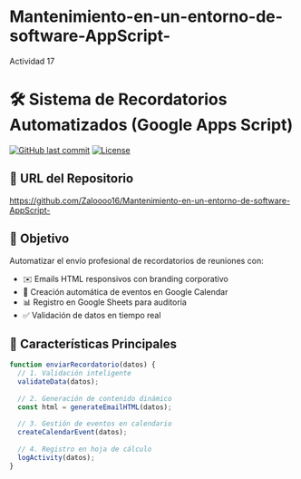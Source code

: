 # Mantenimiento-en-un-entorno-de-software-AppScript-
Actividad 17
# 🛠 Sistema de Recordatorios Automatizados (Google Apps Script)

[![GitHub last commit](https://img.shields.io/github/last-commit/Zaloooo16/Mantenimiento-en-un-entorno-de-software-AppScript-)]()
[![License](https://img.shields.io/badge/license-MIT-blue.svg)](LICENSE)

## 🔗 URL del Repositorio
https://github.com/Zaloooo16/Mantenimiento-en-un-entorno-de-software-AppScript-

## 📌 Objetivo
Automatizar el envío profesional de recordatorios de reuniones con:
- ✉️ Emails HTML responsivos con branding corporativo
- 📅 Creación automática de eventos en Google Calendar
- 📊 Registro en Google Sheets para auditoría
- ✅ Validación de datos en tiempo real

## 🚀 Características Principales
```javascript
function enviarRecordatorio(datos) {
  // 1. Validación inteligente
  validateData(datos); 
  
  // 2. Generación de contenido dinámico
  const html = generateEmailHTML(datos);
  
  // 3. Gestión de eventos en calendario
  createCalendarEvent(datos); 
  
  // 4. Registro en hoja de cálculo
  logActivity(datos);
}

